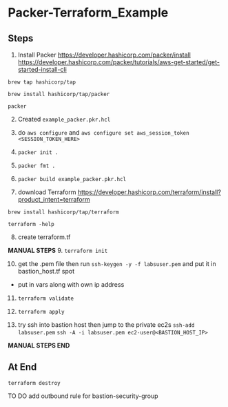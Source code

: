# Packer-Terraform_Example

## Steps

1. Install Packer 
https://developer.hashicorp.com/packer/install
https://developer.hashicorp.com/packer/tutorials/aws-get-started/get-started-install-cli

```
brew tap hashicorp/tap
```

```
brew install hashicorp/tap/packer
```

```
packer
```



2. Created `example_packer.pkr.hcl`

3. do `aws configure` and `aws configure set aws_session_token <SESSION_TOKEN_HERE>`

4. `packer init .`

5. `packer fmt .`

6. `packer build example_packer.pkr.hcl`

7. download Terraform https://developer.hashicorp.com/terraform/install?product_intent=terraform

```
brew install hashicorp/tap/terraform
```

```
terraform -help
```

8. create terraform.tf

**MANUAL STEPS**
9. `terraform init`

10. get the .pem file then run `ssh-keygen -y -f labsuser.pem` and put it in bastion_host.tf spot
- put in vars along with own ip address


11. `terraform validate`

12. `terraform apply`

13. try ssh into bastion host then jump to the private ec2s
`ssh-add labsuser.pem`
`ssh -A -i labsuser.pem ec2-user@<BASTION_HOST_IP>`


**MANUAL STEPS END**



## At End

`terraform destroy`


TO DO 
add outbound rule for bastion-security-group
